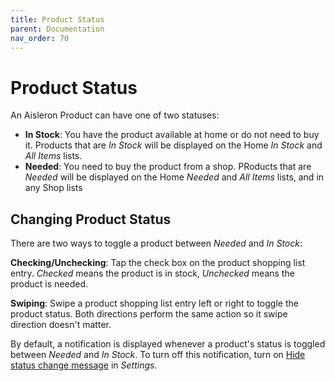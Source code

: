 ```yaml
---
title: Product Status
parent: Documentation
nav_order: 70
---
```


# Product Status

An Aisleron Product can have one of two statuses:  
* **In Stock**: You have the product available at home or do not need to buy it. Products that are *In Stock* will be displayed on the Home *In Stock* and *All Items* lists.
* **Needed**: You need to buy the product from a shop. PRoducts that are *Needed* will be displayed on the  Home *Needed* and *All Items* lists, and in any Shop lists

## Changing Product Status
There are two ways to toggle a product between *Needed* and *In Stock*:  

**Checking/Unchecking**: Tap the check box on the product shopping list entry. *Checked* means the product is in stock, *Unchecked* means the product is needed.

**Swiping**: Swipe a product  shopping list entry left or right to toggle the product status. Both directions perform the same action so it swipe direction doesn't matter.

By default, a notification is displayed whenever a product's status is toggled between *Needed* and *In Stock*. To turn off this notification, turn on [Hide status change message]({{site.baseurl}}/docs/documentation/settings#shopping-list-options) in *Settings*.